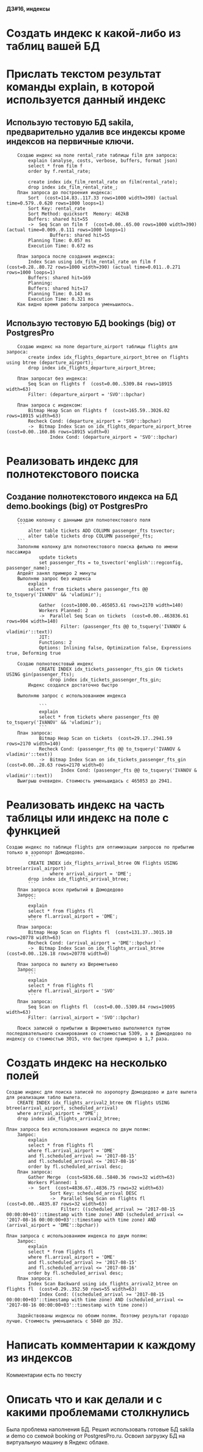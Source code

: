 **ДЗ#16, индексы**

# Создать индекс к какой-либо из таблиц вашей БД
# Прислать текстом результат команды explain, в которой используется данный индекс
 ## Использую тестовую БД sakila, предварительно удалив все индексы кроме индексов на первичные ключи.
		Создаю индекс на поле rental_rate таблицы film для запроса:
			explain (analyse, costs, verbose, buffers, format json)
			select * from film f 
			order by f.rental_rate;
			
			create index idx_film_rental_rate on film(rental_rate);
			drop index idx_film_rental_rate_;
		План запроса до построения индекса: 
			Sort  (cost=114.83..117.33 rows=1000 width=390) (actual time=0.579..0.620 rows=1000 loops=1)
			Sort Key: rental_rate
			Sort Method: quicksort  Memory: 462kB
			Buffers: shared hit=55
			->  Seq Scan on film f  (cost=0.00..65.00 rows=1000 width=390) (actual time=0.009..0.111 rows=1000 loops=1)
					Buffers: shared hit=55
			Planning Time: 0.057 ms
			Execution Time: 0.672 ms

		План запроса после создания индекса:
			Index Scan using idx_film_rental_rate on film f  (cost=0.28..80.72 rows=1000 width=390) (actual time=0.011..0.271 rows=1000 loops=1)
			Buffers: shared hit=169
			Planning:
			Buffers: shared hit=17
			Planning Time: 0.143 ms
			Execution Time: 0.321 ms
		Как видно время работы запроса уменьшилось.

 ## Использую тестовую БД bookings (big) от PostgresPro
		Создаю индекс на поле departure_airport таблицы flights для запроса:
			create index idx_flights_departure_airport_btree on flights using btree (departure_airport);
			drop index idx_flights_departure_airport_btree;

		План запросат без индекса:
			Seq Scan on flights f  (cost=0.00..5309.84 rows=18915 width=63)
			Filter: (departure_airport = 'SVO'::bpchar)

		План запроса с индексом:
			Bitmap Heap Scan on flights f  (cost=165.59..3026.02 rows=18915 width=63)
			Recheck Cond: (departure_airport = 'SVO'::bpchar)
			->  Bitmap Index Scan on idx_flights_departure_airport_btree  (cost=0.00..160.86 rows=18915 width=0)
					Index Cond: (departure_airport = 'SVO'::bpchar)

# Реализовать индекс для полнотекстового поиска
  ## Создание полнотекстового индекса на БД demo.bookings (big) от PostgresPro
		Создаю колонку с данными для полнотекстового поля	
		```
			alter table tickets ADD COLUMN passenger_fts tsvector;
			alter table tickets drop COLUMN passenger_fts;
		```
		Заполняю колонку для полнотекстового поиска фильма по имени пассажира
				update tickets 
				set passenger_fts = to_tsvector('english'::regconfig, passenger_name);
		Апдейт занял примеро 2 минуты
		Выполняю запрос без индекса
			explain 
			select * from tickets where passenger_fts @@ to_tsquery('IVANOV' && 'vladimir');
			
				Gather  (cost=1000.00..465053.61 rows=2170 width=140)
				Workers Planned: 2
				->  Parallel Seq Scan on tickets  (cost=0.00..463836.61 rows=904 width=140)
						Filter: (passenger_fts @@ to_tsquery('IVANOV & vladimir'::text))
				JIT:
				Functions: 2
				Options: Inlining false, Optimization false, Expressions true, Deforming true

		Создаю полнотекстовый индекс
				CREATE INDEX idx_tickets_passenger_fts_gin ON tickets USING gin(passenger_fts);
					drop index idx_tickets_passenger_fts_gin;
			Индекс создался достаточно быстро

		Выполняю запрос с использованием индекса

				```
				explain
				select * from tickets where passenger_fts @@ to_tsquery('IVANOV' && 'vladimir');
				```	
		План запроса:
				Bitmap Heap Scan on tickets  (cost=29.17..2941.59 rows=2170 width=140)
				Recheck Cond: (passenger_fts @@ to_tsquery('IVANOV & vladimir'::text))
				->  Bitmap Index Scan on idx_tickets_passenger_fts_gin  (cost=0.00..28.63 rows=2170 width=0)
						Index Cond: (passenger_fts @@ to_tsquery('IVANOV & vladimir'::text))
		Выигрыш очевиден. Стоимость уменьшидась с 465053 до 2941.
# Реализовать индекс на часть таблицы или индекс на поле с функцией
	Создаю индекс по таблице flights для оптимизации запросов по прибытию только в аэропорт Домодедово.
			```
			CREATE INDEX idx_flights_arrival_btree ON flights USING btree(arrival_airport) 
					where arrival_airport = 'DME';	
			drop index idx_flights_arrival_btree;
			```
		План запроса всех прибытий в Домодедово
		Запрос:
			```
			explain
			select * from flights fl
			where fl.arrival_airport = 'DME';
			```
		План запроса:
			Bitmap Heap Scan on flights fl  (cost=131.37..3015.10 rows=20778 width=63) 
			Recheck Cond: (arrival_airport = 'DME'::bpchar) `
			->  Bitmap Index Scan on idx_flights_arrival_btree  (cost=0.00..126.18 rows=20778 width=0)
			
		План запроса по вылету из Шереметьево
		Запрос:
			```
			explain
			select * from flights fl
			where fl.arrival_airport = 'SVO'
			```
		План запроса:
			Seq Scan on flights fl  (cost=0.00..5309.84 rows=19095 width=63)
			Filter: (arrival_airport = 'SVO'::bpchar)

		Поиск записей о прибытии в Шереметьево выполняется путем последовательного сканирования со стоимостью 5309, а в Домодедово по индексу со стоимостью 3015, что быстрее примерно в 1,7 раза.

# Создать индекс на несколько полей

	Создаю индекс для поиска записей по аэропорту Домодедово и дате вылета для реализации табло вылета.
		CREATE INDEX idx_flights_arrival2_btree ON flights USING btree(arrival_airport, scheduled_arrival)
		where arrival_airport = 'DME';
		drop index idx_flights_arrival2_btree;

	План запроса без использования индекса по двум полям:
		Запрос:
			explain 
			select * from flights fl
			where fl.arrival_airport = 'DME'
			and fl.scheduled_arrival >= '2017-08-15'
			and fl.scheduled_arrival <= '2017-08-16'
			order by fl.scheduled_arrival desc;
		План запроса:
			Gather Merge  (cost=5836.68..5840.36 rows=32 width=63)
			Workers Planned: 1
			->  Sort  (cost=4836.67..4836.75 rows=32 width=63)
					Sort Key: scheduled_arrival DESC
					->  Parallel Seq Scan on flights fl  (cost=0.00..4835.87 rows=32 width=63)
						Filter: ((scheduled_arrival >= '2017-08-15 00:00:00+03'::timestamp with time zone) AND (scheduled_arrival <= '2017-08-16 00:00:00+03'::timestamp with time zone) AND (arrival_airport = 'DME'::bpchar))
	
	План запроса с использованием индекса по двум полям:
		Запрос:
			explain 
			select * from flights fl
			where fl.arrival_airport = 'DME'
			and fl.scheduled_arrival >= '2017-08-15'
			and fl.scheduled_arrival <= '2017-08-16'
			order by fl.scheduled_arrival desc;
		План запроса:
			Index Scan Backward using idx_flights_arrival2_btree on flights fl  (cost=0.29..352.50 rows=55 width=63)  
				Index Cond: ((scheduled_arrival >= '2017-08-15 00:00:00+03'::timestamp with time zone) AND (scheduled_arrival <= '2017-08-16 00:00:00+03'::timestamp with time zone))
		
		Задействованы индексы по обоим полям. Поэтому результат гораздо лучше. Стоимость уменьшилась с 5840 до 352.

# Написать комментарии к каждому из индексов
Комментарии есть по тексту
# Описать что и как делали и с какими проблемами столкнулись
Была проблема наполнения БД. Решил использовать готовые БД sakila и demo со схемой booking от PostgresPro.ru.
Освоил загрузку БД на виртуальную машину в Яндекс облаке.